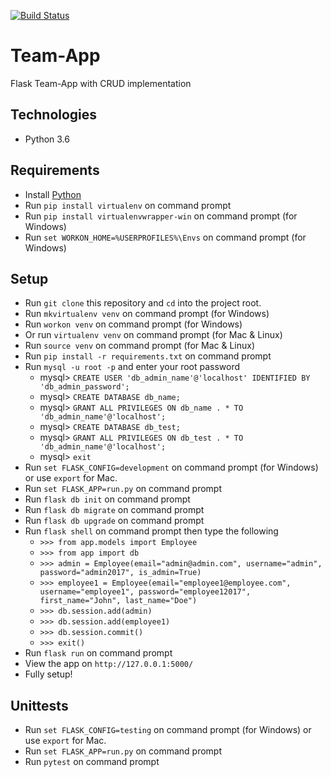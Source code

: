 [![Build Status](https://travis-ci.org/Rwothoromo/Team-App.svg?branch=master)](https://travis-ci.org/Rwothoromo/Team-App)

# Team-App

Flask Team-App with CRUD implementation

## Technologies

* Python 3.6

## Requirements

* Install [Python](https://www.python.org/downloads/)
* Run `pip install virtualenv` on command prompt
* Run `pip install virtualenvwrapper-win` on command prompt (for Windows)
* Run `set WORKON_HOME=%USERPROFILES%\Envs` on command prompt (for Windows)

## Setup

* Run `git clone` this repository and `cd` into the project root.
* Run `mkvirtualenv venv` on command prompt (for Windows)
* Run `workon venv` on command prompt (for Windows)
* Or run `virtualenv venv` on command prompt (for Mac & Linux)
* Run `source venv` on command prompt (for Mac & Linux)
* Run `pip install -r requirements.txt` on command prompt
* Run `mysql -u root -p` and enter your root password
    - mysql> `CREATE USER 'db_admin_name'@'localhost' IDENTIFIED BY 'db_admin_password';`
    - mysql> `CREATE DATABASE db_name;`
    - mysql> `GRANT ALL PRIVILEGES ON db_name . * TO 'db_admin_name'@'localhost';`
    - mysql> `CREATE DATABASE db_test;`
    - mysql> `GRANT ALL PRIVILEGES ON db_test . * TO 'db_admin_name'@'localhost';`
    - mysql> `exit`
* Run `set FLASK_CONFIG=development` on command prompt (for Windows) or use `export` for Mac.
* Run `set FLASK_APP=run.py` on command prompt
* Run `flask db init` on command prompt
* Run `flask db migrate` on command prompt
* Run `flask db upgrade` on command prompt
* Run `flask shell` on command prompt then type the following
    - `>>> from app.models import Employee`
    - `>>> from app import db`
    - `>>> admin = Employee(email="admin@admin.com", username="admin", password="admin2017", is_admin=True)`
    - `>>> employee1 = Employee(email="employee1@employee.com", username="employee1", password="employee12017", first_name="John", last_name="Doe")`
    - `>>> db.session.add(admin)`
    - `>>> db.session.add(employee1)`
    - `>>> db.session.commit()`
    - `>>> exit()`
* Run `flask run` on command prompt
* View the app on `http://127.0.0.1:5000/`
* Fully setup!

## Unittests

* Run `set FLASK_CONFIG=testing` on command prompt (for Windows) or use `export` for Mac.
* Run `set FLASK_APP=run.py` on command prompt
* Run `pytest` on command prompt
